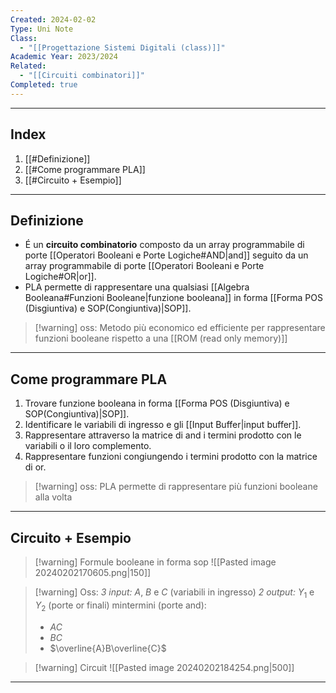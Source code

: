```yaml
---
Created: 2024-02-02
Type: Uni Note
Class:
  - "[[Progettazione Sistemi Digitali (class)]]"
Academic Year: 2023/2024
Related:
  - "[[Circuiti combinatori]]"
Completed: true
---
```

---
## Index
1. [[#Definizione]]
2. [[#Come programmare PLA]]
3. [[#Circuito + Esempio]]

---
## Definizione

- É un **circuito combinatorio** composto da un array programmabile di porte [[Operatori Booleani e Porte Logiche#AND|and]] seguito da un array programmabile di porte [[Operatori Booleani e Porte Logiche#OR|or]].
- PLA permette di rappresentare una qualsiasi [[Algebra Booleana#Funzioni Booleane|funzione booleana]] in forma [[Forma POS (Disgiuntiva) e SOP(Congiuntiva)|SOP]].

>[!warning] oss:
>Metodo più economico ed efficiente per rappresentare funzioni booleane rispetto a una [[ROM (read only memory)]]

---
## Come programmare PLA

1. Trovare funzione booleana in forma [[Forma POS (Disgiuntiva) e SOP(Congiuntiva)|SOP]].
2. Identificare le variabili di ingresso e gli [[Input Buffer|input buffer]].
3. Rappresentare attraverso la matrice di and i termini prodotto con le variabili o il loro complemento.
4. Rappresentare funzioni congiungendo i termini prodotto con la matrice di or.

>[!warning] oss:
>PLA permette di rappresentare più funzioni booleane alla volta

---
## Circuito + Esempio

>[!warning] Formule booleane in forma sop
>![[Pasted image 20240202170605.png|150]]

>[!warning] Oss:
>*3 input:* $A$, $B$ e $C$ (variabili in ingresso)
>*2 output:* $Y_{1}$ e $Y_{2}$ (porte or finali)
>mintermini (porte and):
>- $AC$
>- $BC$
>- $\overline{A}B\overline{C}$

>[!warning] Circuit
>![[Pasted image 20240202184254.png|500]]

---
